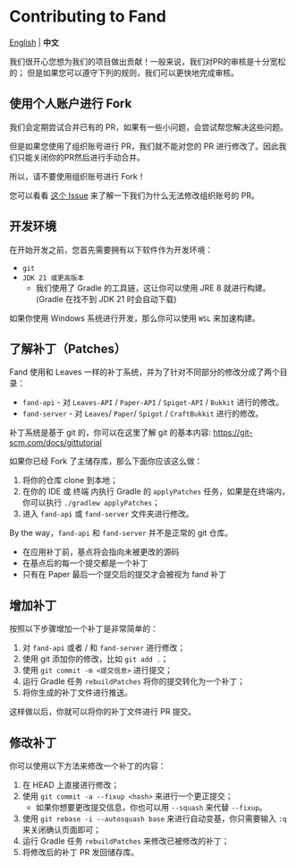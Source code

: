 Contributing to Fand
===========

[English](https://github.com/FandMC/Fand/blob/master/docs/CONTRIBUTING.md) | **中文**

我们很开心您想为我们的项目做出贡献！一般来说，我们对PR的审核是十分宽松的；
但是如果您可以遵守下列的规则，我们可以更快地完成审核。

## 使用个人账户进行 Fork

我们会定期尝试合并已有的 PR，如果有一些小问题，会尝试帮您解决这些问题。

但是如果您使用了组织账号进行 PR，我们就不能对您的 PR 进行修改了。因此我们只能关闭你的PR然后进行手动合并。

所以，请不要使用组织账号进行 Fork！

您可以看看 [这个 Issue](https://github.com/isaacs/github/issues/1681) 来了解一下我们为什么无法修改组织账号的 PR。

## 开发环境

在开始开发之前，您首先需要拥有以下软件作为开发环境：

- `git`
- `JDK 21 或更高版本`
  - 我们使用了 Gradle 的工具链，这让你可以使用 JRE 8 就进行构建。(Gradle 在找不到 JDK 21 时会自动下载)

如果你使用 Windows 系统进行开发，那么你可以使用 `WSL` 来加速构建。

## 了解补丁（Patches）

Fand 使用和 Leaves 一样的补丁系统，并为了针对不同部分的修改分成了两个目录：

- `fand-api` - 对 `Leaves-API` / `Paper-API` / `Spigot-API` / `Bukkit` 进行的修改。
- `fand-server` - 对 `Leaves`/ `Paper`/ `Spigot` / `CraftBukkit` 进行的修改。

补丁系统是基于 git 的，你可以在这里了解 git 的基本内容: <https://git-scm.com/docs/gittutorial>

如果你已经 Fork 了主储存库，那么下面你应该这么做：

1. 将你的仓库 clone 到本地；
2. 在你的 IDE 或 终端 内执行 Gradle 的 `applyPatches` 任务，如果是在终端内，你可以执行 `./gradlew applyPatches`；
3. 进入 `fand-api` 或 `fand-server` 文件夹进行修改。

By the way，`fand-api` 和 `fand-server` 并不是正常的 git 仓库。

- 在应用补丁前，基点将会指向未被更改的源码
- 在基点后的每一个提交都是一个补丁
- 只有在 Paper 最后一个提交后的提交才会被视为 fand 补丁

## 增加补丁

按照以下步骤增加一个补丁是非常简单的：

1. 对 `fand-api` 或者 / 和 `fand-server` 进行修改；
2. 使用 git 添加你的修改，比如 `git add .`；
3. 使用 `git commit -m <提交信息>` 进行提交；
4. 运行 Gradle 任务 `rebuildPatches` 将你的提交转化为一个补丁；
5. 将你生成的补丁文件进行推送。

这样做以后，你就可以将你的补丁文件进行 PR 提交。

## 修改补丁

你可以使用以下方法来修改一个补丁的内容：

1. 在 HEAD 上直接进行修改；
2. 使用 `git commit -a --fixup <hash>` 来进行一个更正提交；
   - 如果你想要更改提交信息，你也可以用 `--squash` 来代替 `--fixup`。
3. 使用 `git rebase -i --autosquash base` 来进行自动变基，你只需要输入 `:q` 来关闭确认页面即可；
4. 运行 Gradle 任务 `rebuildPatches` 来修改已被修改的补丁；
5. 将修改后的补丁 PR 发回储存库。
